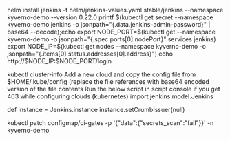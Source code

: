 helm install jenkins -f helm/jenkins-values.yaml stable/jenkins --namespace kyverno-demo --version 0.22.0
printf $(kubectl get secret --namespace kyverno-demo jenkins -o jsonpath="{.data.jenkins-admin-password}" | base64 --decode);echo
export NODE_PORT=$(kubectl get --namespace kyverno-demo -o jsonpath="{.spec.ports[0].nodePort}" services jenkins)
export NODE_IP=$(kubectl get nodes --namespace kyverno-demo -o jsonpath="{.items[0].status.addresses[0].address}")
echo http://$NODE_IP:$NODE_PORT/login


kubectl cluster-info
Add a new cloud and copy the config file from $HOME/.kube/config (replace the file references with base64 encoded version of the file contents
Run the below script in script console if you get 403 while configuring clouds (kubernetes)
import jenkins.model.Jenkins

def instance = Jenkins.instance
instance.setCrumbIssuer(null)

kubectl patch configmap/ci-gates -p '{"data":{"secrets_scan":"fail"}}' -n kyverno-demo
